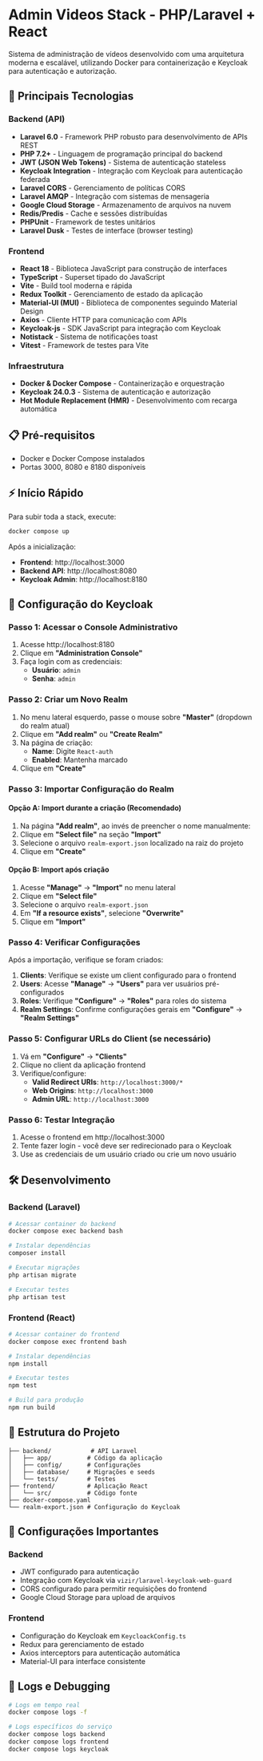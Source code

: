 # Admin Videos Stack - PHP/Laravel + React

Sistema de administração de vídeos desenvolvido com uma arquitetura moderna e escalável, utilizando Docker para containerização e Keycloak para autenticação e autorização.

## 🚀 Principais Tecnologias

### Backend (API)
- **Laravel 6.0** - Framework PHP robusto para desenvolvimento de APIs REST
- **PHP 7.2+** - Linguagem de programação principal do backend
- **JWT (JSON Web Tokens)** - Sistema de autenticação stateless
- **Keycloak Integration** - Integração com Keycloak para autenticação federada
- **Laravel CORS** - Gerenciamento de políticas CORS
- **Laravel AMQP** - Integração com sistemas de mensageria
- **Google Cloud Storage** - Armazenamento de arquivos na nuvem
- **Redis/Predis** - Cache e sessões distribuídas
- **PHPUnit** - Framework de testes unitários
- **Laravel Dusk** - Testes de interface (browser testing)

### Frontend
- **React 18** - Biblioteca JavaScript para construção de interfaces
- **TypeScript** - Superset tipado do JavaScript
- **Vite** - Build tool moderna e rápida
- **Redux Toolkit** - Gerenciamento de estado da aplicação
- **Material-UI (MUI)** - Biblioteca de componentes seguindo Material Design
- **Axios** - Cliente HTTP para comunicação com APIs
- **Keycloak-js** - SDK JavaScript para integração com Keycloak
- **Notistack** - Sistema de notificações toast
- **Vitest** - Framework de testes para Vite

### Infraestrutura
- **Docker & Docker Compose** - Containerização e orquestração
- **Keycloak 24.0.3** - Sistema de autenticação e autorização
- **Hot Module Replacement (HMR)** - Desenvolvimento com recarga automática

## 📋 Pré-requisitos

- Docker e Docker Compose instalados
- Portas 3000, 8080 e 8180 disponíveis

## ⚡ Início Rápido

Para subir toda a stack, execute:

```bash
docker compose up
```

Após a inicialização:
- **Frontend**: http://localhost:3000
- **Backend API**: http://localhost:8080
- **Keycloak Admin**: http://localhost:8180

## 🔐 Configuração do Keycloak

### Passo 1: Acessar o Console Administrativo

1. Acesse http://localhost:8180
2. Clique em **"Administration Console"**
3. Faça login com as credenciais:
   - **Usuário**: `admin`
   - **Senha**: `admin`

### Passo 2: Criar um Novo Realm

1. No menu lateral esquerdo, passe o mouse sobre **"Master"** (dropdown do realm atual)
2. Clique em **"Add realm"** ou **"Create Realm"**
3. Na página de criação:
   - **Name**: Digite `React-auth`
   - **Enabled**: Mantenha marcado
4. Clique em **"Create"**

### Passo 3: Importar Configuração do Realm

#### Opção A: Import durante a criação (Recomendado)
1. Na página **"Add realm"**, ao invés de preencher o nome manualmente:
2. Clique em **"Select file"** na seção **"Import"**
3. Selecione o arquivo `realm-export.json` localizado na raiz do projeto
4. Clique em **"Create"**

#### Opção B: Import após criação
1. Acesse **"Manage"** → **"Import"** no menu lateral
2. Clique em **"Select file"**
3. Selecione o arquivo `realm-export.json`
4. Em **"If a resource exists"**, selecione **"Overwrite"**
5. Clique em **"Import"**

### Passo 4: Verificar Configurações

Após a importação, verifique se foram criados:

1. **Clients**: Verifique se existe um client configurado para o frontend
2. **Users**: Acesse **"Manage"** → **"Users"** para ver usuários pré-configurados
3. **Roles**: Verifique **"Configure"** → **"Roles"** para roles do sistema
4. **Realm Settings**: Confirme configurações gerais em **"Configure"** → **"Realm Settings"**

### Passo 5: Configurar URLs do Client (se necessário)

1. Vá em **"Configure"** → **"Clients"**
2. Clique no client da aplicação frontend
3. Verifique/configure:
   - **Valid Redirect URIs**: `http://localhost:3000/*`
   - **Web Origins**: `http://localhost:3000`
   - **Admin URL**: `http://localhost:3000`

### Passo 6: Testar Integração

1. Acesse o frontend em http://localhost:3000
2. Tente fazer login - você deve ser redirecionado para o Keycloak
3. Use as credenciais de um usuário criado ou crie um novo usuário

## 🛠️ Desenvolvimento

### Backend (Laravel)

```bash
# Acessar container do backend
docker compose exec backend bash

# Instalar dependências
composer install

# Executar migrações
php artisan migrate

# Executar testes
php artisan test
```

### Frontend (React)

```bash
# Acessar container do frontend
docker compose exec frontend bash

# Instalar dependências
npm install

# Executar testes
npm test

# Build para produção
npm run build
```

## 📁 Estrutura do Projeto

```
├── backend/           # API Laravel
│   ├── app/          # Código da aplicação
│   ├── config/       # Configurações
│   ├── database/     # Migrações e seeds
│   └── tests/        # Testes
├── frontend/         # Aplicação React
│   └── src/          # Código fonte
├── docker-compose.yaml
└── realm-export.json # Configuração do Keycloak
```

## 🔧 Configurações Importantes

### Backend
- JWT configurado para autenticação
- Integração com Keycloak via `vizir/laravel-keycloak-web-guard`
- CORS configurado para permitir requisições do frontend
- Google Cloud Storage para upload de arquivos

### Frontend
- Configuração do Keycloak em `KeycloackConfig.ts`
- Redux para gerenciamento de estado
- Axios interceptors para autenticação automática
- Material-UI para interface consistente

## 📝 Logs e Debugging

```bash
# Logs em tempo real
docker compose logs -f

# Logs específicos do serviço
docker compose logs backend
docker compose logs frontend
docker compose logs keycloak
```

